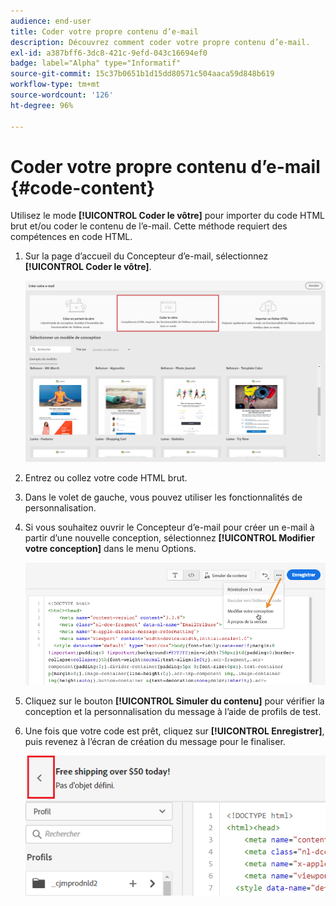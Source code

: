 ```yaml
---
audience: end-user
title: Coder votre propre contenu d’e-mail
description: Découvrez comment coder votre propre contenu d’e-mail.
exl-id: a387bff6-3dc8-421c-9efd-043c16694ef0
badge: label="Alpha" type="Informatif"
source-git-commit: 15c37b0651b1d15dd80571c504aaca59d848b619
workflow-type: tm+mt
source-wordcount: '126'
ht-degree: 96%

---
```


# Coder votre propre contenu d’e-mail {#code-content}

Utilisez le mode **[!UICONTROL Coder le vôtre]** pour importer du code HTML brut et/ou coder le contenu de l’e-mail. Cette méthode requiert des compétences en code HTML.

1. Sur la page d’accueil du Concepteur d’e-mail, sélectionnez **[!UICONTROL Coder le vôtre]**.

   ![](assets/code-your-own.png)

1. Entrez ou collez votre code HTML brut.

1. Dans le volet de gauche, vous pouvez utiliser les fonctionnalités de personnalisation.

1. Si vous souhaitez ouvrir le Concepteur d’e-mail pour créer un e-mail à partir d’une nouvelle conception, sélectionnez **[!UICONTROL Modifier votre conception]** dans le menu Options.

   ![](assets/code-editor-change-design.png)

1. Cliquez sur le bouton **[!UICONTROL Simuler du contenu]** pour vérifier la conception et la personnalisation du message à l’aide de profils de test.

1. Une fois que votre code est prêt, cliquez sur **[!UICONTROL Enregistrer]**, puis revenez à l’écran de création du message pour le finaliser.

   ![](assets/code-editor-save.png)
